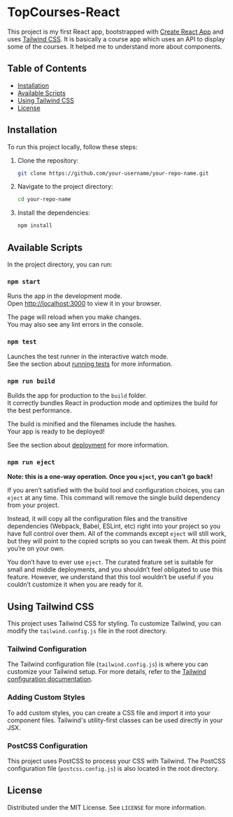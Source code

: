 # TopCourses-React

This project is my first React app, bootstrapped with [Create React App](https://github.com/facebook/create-react-app) and uses [Tailwind CSS](https://tailwindcss.com/).
It is basically a course app which uses an API to display some of the courses. It helped me to understand more about components.

## Table of Contents

- [Installation](#installation)
- [Available Scripts](#available-scripts)
- [Using Tailwind CSS](#using-tailwind-css)
- [License](#license)

## Installation

To run this project locally, follow these steps:

1. Clone the repository:

    ```sh
    git clone https://github.com/your-username/your-repo-name.git
    ```

2. Navigate to the project directory:

    ```sh
    cd your-repo-name
    ```

3. Install the dependencies:

    ```sh
    npm install
    ```

## Available Scripts

In the project directory, you can run:

### `npm start`

Runs the app in the development mode.\
Open [http://localhost:3000](http://localhost:3000) to view it in your browser.

The page will reload when you make changes.\
You may also see any lint errors in the console.

### `npm test`

Launches the test runner in the interactive watch mode.\
See the section about [running tests](https://facebook.github.io/create-react-app/docs/running-tests) for more information.

### `npm run build`

Builds the app for production to the `build` folder.\
It correctly bundles React in production mode and optimizes the build for the best performance.

The build is minified and the filenames include the hashes.\
Your app is ready to be deployed!

See the section about [deployment](https://facebook.github.io/create-react-app/docs/deployment) for more information.

### `npm run eject`

**Note: this is a one-way operation. Once you `eject`, you can’t go back!**

If you aren’t satisfied with the build tool and configuration choices, you can `eject` at any time. This command will remove the single build dependency from your project.

Instead, it will copy all the configuration files and the transitive dependencies (Webpack, Babel, ESLint, etc) right into your project so you have full control over them. All of the commands except `eject` will still work, but they will point to the copied scripts so you can tweak them. At this point you’re on your own.

You don’t have to ever use `eject`. The curated feature set is suitable for small and middle deployments, and you shouldn’t feel obligated to use this feature. However, we understand that this tool wouldn’t be useful if you couldn’t customize it when you are ready for it.

## Using Tailwind CSS

This project uses Tailwind CSS for styling. To customize Tailwind, you can modify the `tailwind.config.js` file in the root directory.

### Tailwind Configuration

The Tailwind configuration file (`tailwind.config.js`) is where you can customize your Tailwind setup. For more details, refer to the [Tailwind configuration documentation](https://tailwindcss.com/docs/configuration).

### Adding Custom Styles

To add custom styles, you can create a CSS file and import it into your component files. Tailwind's utility-first classes can be used directly in your JSX.

### PostCSS Configuration

This project uses PostCSS to process your CSS with Tailwind. The PostCSS configuration file (`postcss.config.js`) is also located in the root directory.

## License

Distributed under the MIT License. See `LICENSE` for more information.
